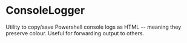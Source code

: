 # ConsoleLogger
Utility to copy/save Powershell console logs as HTML -- meaning they preserve colour. Useful for forwarding output to others.
